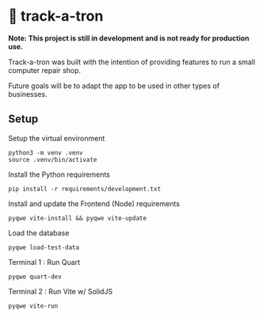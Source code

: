 # 🤖 track-a-tron

**Note: This project is still in development and is not ready for production use.**

Track-a-tron was built with the intention of providing features to
run a small computer repair shop.

Future goals will be to adapt the app to be used in other types of businesses.

## Setup

Setup the virtual environment

```
python3 -m venv .venv
source .venv/bin/activate
```

Install the Python requirements

```
pip install -r requirements/development.txt
```

Install and update the Frontend (Node) requirements

```
pyqwe vite-install && pyqwe vite-update
```

Load the database

```
pyqwe load-test-data
```

Terminal 1 : Run Quart

```
pyqwe quart-dev
```

Terminal 2 : Run Vite w/ SolidJS

```
pyqwe vite-run
```
